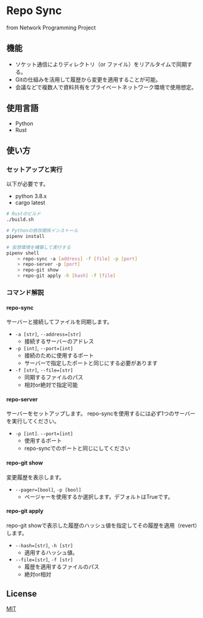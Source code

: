 # Repo Sync

from Network Programming Project

## 機能

- ソケット通信によりディレクトリ（or ファイル）をリアルタイムで同期する。
- Gitの仕組みを活用して履歴から変更を適用することが可能。
- 会議などで複数人で資料共有をプライベートネットワーク環境で使用想定。

## 使用言語

- Python
- Rust

## 使い方

### セットアップと実行

以下が必要です。

- python 3.8.x
- cargo latest

```bash
# Rustのビルド
./build.sh

# Pythonの依存関係インストール
pipenv install

# 仮想環境を構築して実行する
pipenv shell
    > repo-sync -a [address] -f [file] -p [port]
    > repo-server -p [port]
    > repo-git show
    > repo-git apply -h [hash] -f [file]
```

### コマンド解説

#### repo-sync

サーバーと接続してファイルを同期します。

- `-a [str]`, `--address=[str]`
  - 接続するサーバーのアドレス
- `-p [int]`, `--port=[int]`
  - 接続のために使用するポート
  - サーバーで指定したポートと同じにする必要があります
- `-f [str]`, `--file=[str]`
  - 同期するファイルのパス
  - 相対or絶対で指定可能

#### repo-server

サーバーをセットアップします。
repo-syncを使用するには必ず1つのサーバーを実行してください。

- `-p [int]`. `--port=[int]`
  - 使用するポート
  - repo-syncでのポートと同じにしてください

#### repo-git show

変更履歴を表示します。

- `--pager=[bool]`, `-p [bool]`
  - ページャーを使用するか選択します。デフォルトはTrueです。

#### repo-git apply

repo-git showで表示した履歴のハッシュ値を指定してその履歴を適用（revert）します。

- `--hash=[str]`, `-h [str]`
  - 適用するハッシュ値。
- `--file=[str]`, `-f [str]`
  - 履歴を適用するファイルのパス
  - 絶対or相対

## License

[MIT](LICENSE)
